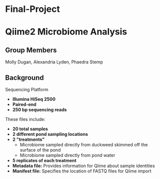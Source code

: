 # Final-Project

# Qiime2 Microbiome Analysis

## Group Members
Molly Dugan,
Alexandria Lyden, 
Phaedra Stemp 

## Background 
Sequencing Platform  
- **Illumina HiSeq 2500**  
- **Paired-end**  
- **250 bp sequencing reads**  
 
These files include:  
- **20 total samples**  
- **2 different pond sampling locations**  
- **2 "treatments"**  
  - Microbiome sampled directly from duckweed skimmed off the surface of the pond  
  - Microbiome sampled directly from pond water  
- **5 replicates of each treatment**  
- **Metadata file:** Provides information for Qiime about sample identities  
- **Manifest file:** Specifies the location of FASTQ files for Qiime import
